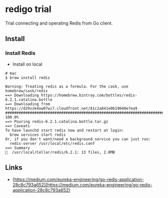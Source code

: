 # redigo trial

Trial connecting and operating Redis from Go client.

## Install

### Install Redis

* Install on local

```shell
# mac
$ brew install redis

Warning: Treating redis as a formula. For the cask, use homebrew/cask/redis
==> Downloading https://homebrew.bintray.com/bottles/redis-6.2.1.catalina.bottle
==> Downloading from https://d29vzk4ow07wi7.cloudfront.net/81c2a841e0b19040e7ea9
######################################################################## 100.0%
==> Pouring redis-6.2.1.catalina.bottle.tar.gz
==> Caveats
To have launchd start redis now and restart at login:
  brew services start redis
Or, if you don't want/need a background service you can just run:
  redis-server /usr/local/etc/redis.conf
==> Summary
🍺  /usr/local/Cellar/redis/6.2.1: 13 files, 2.0MB

```


## Links
* [https://medium.com/eureka-engineering/go-redis-application-28c8c793a652](https://medium.com/eureka-engineering/go-redis-application-28c8c793a652)